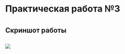 <h1>Практическая работа №3<h1>
<h2>Скриншот работы<h2>
<img src="![image](https://github.com/DevLevKek/Drackovskiy_Lab_3/assets/135211811/aec9f9bd-9b15-4814-9623-00b7f4578240)">
